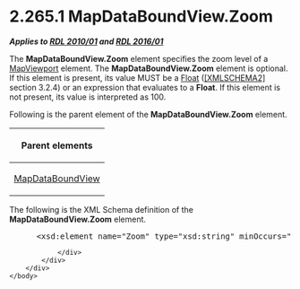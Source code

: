 <html dir="LTR" xmlns:mshelp="http://msdn.microsoft.com/mshelp" xmlns:ddue="http://ddue.schemas.microsoft.com/authoring/2003/5" xmlns:xlink="http://www.w3.org/1999/xlink" xmlns:tool="http://www.microsoft.com/tooltip">
    <head>
        <meta http-equiv="Content-Type" content="text/html; CHARSET=utf-8"></meta>
        <meta name="save" content="history"></meta>
        <title>2.265.1 MapDataBoundView.Zoom</title>
        <xml>
            <mshelp:toctitle title="2.265.1 MapDataBoundView.Zoom"></mshelp:toctitle>
            <mshelp:rltitle title="[MS-RDL]: MapDataBoundView.Zoom"></mshelp:rltitle>
            <mshelp:keyword index="A" term="847895d7-4ea0-4cbd-b724-a8accb644e6d"></mshelp:keyword>
            <mshelp:attr name="DCSext.ContentType" value="open specification"></mshelp:attr>
            <mshelp:attr name="AssetID" value="847895d7-4ea0-4cbd-b724-a8accb644e6d"></mshelp:attr>
            <mshelp:attr name="TopicType" value="kbRef"></mshelp:attr>
            <mshelp:attr name="DCSext.Title" value="[MS-RDL]: MapDataBoundView.Zoom" />
        </xml>
    </head>
    <body>
        <div id="header">
            <h1 class="heading">2.265.1 MapDataBoundView.Zoom</h1>
        </div>
        <div id="mainSection">
            <div id="mainBody">
                <div id="allHistory" class="saveHistory"></div>
                <div id="sectionSection0" class="section" name="collapseableSection">
                    

<p><b><i>Applies to </i></b><a href="3428e690-a348-4ec7-8a6a-8efb42d2cdee.htm"><b><i>RDL 2010/01</i></b></a><b><i>
and </i></b><a href="52ce3983-2bfc-4e72-9359-42aaf5fe4509.htm"><b><i>RDL 2016/01</i></b></a></p>

<p>The <b>MapDataBoundView.Zoom</b> element specifies the zoom
level of a <a href="55679f1a-a5b6-4b08-b284-ff6e27deedb4.htm">MapViewport</a>
element. The <b>MapDataBoundView.Zoom</b> element is optional. If this element
is present, its value MUST be a <a href="c7d0946f-992e-4abc-a304-09b53e030692.htm">Float</a> (<a href="https://go.microsoft.com/fwlink/?LinkId=90610">[XMLSCHEMA2]</a> section
3.2.4) or an expression that evaluates to a <b>Float</b>. If this element is
not present, its value is interpreted as 100.</p>

<p>Following is the parent element of the <b>MapDataBoundView.Zoom</b>
element.</p>

<table>
 <thead>
  <tr>
   <th>
   <p>Parent elements</p>
   </th>
  </tr>
 </thead>
 <tr>
  <td>
  <p><a href="f5326a09-ae88-4aa6-8254-cd5503eb4a28.htm">MapDataBoundView</a></p>
  </td>
 </tr>
</table>

<p>The following is the XML Schema definition of the <b>MapDataBoundView.Zoom</b>
element.</p>

<dl>
<dd>
<div><pre> &lt;xsd:element name=&quot;Zoom&quot; type=&quot;xsd:string&quot; minOccurs=&quot;0&quot; /&gt;
</pre></div>
</dd></dl>


                </div>
            </div>
        </div>
    </body>
</html>